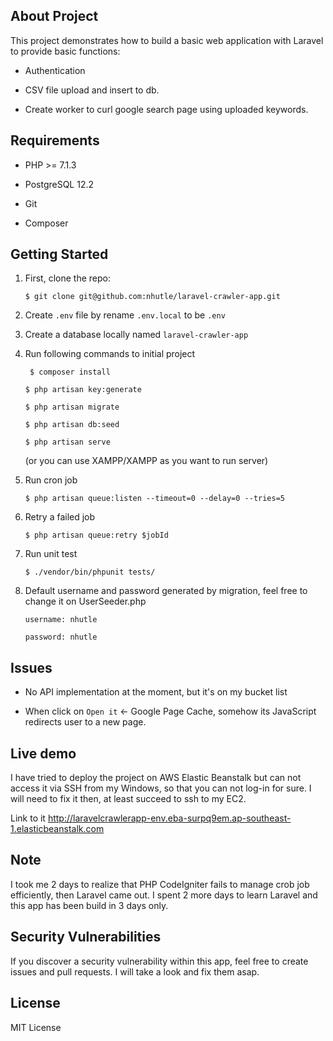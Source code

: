 ## About Project

This project demonstrates how to build a basic web application with Laravel to provide basic functions:

- Authentication

- CSV file upload and insert to db.

- Create worker to curl google search page using uploaded keywords.

## Requirements
- PHP >= 7.1.3

- PostgreSQL 12.2

- Git

- Composer

## Getting Started

1. First, clone the repo:

   ```
   $ git clone git@github.com:nhutle/laravel-crawler-app.git
   ```

2. Create `.env` file by rename `.env.local` to be `.env`

3. Create a database locally named ``laravel-crawler-app``

4. Run following commands to initial project

   ```
    $ composer install
   ```

   ``` 
   $ php artisan key:generate
   ```

   ```
   $ php artisan migrate
   ```

   ```
   $ php artisan db:seed
   ```

   ```
   $ php artisan serve
   ``` 
   (or you can use XAMPP/XAMPP as you want to run server)

5. Run cron job

   ```
   $ php artisan queue:listen --timeout=0 --delay=0 --tries=5
   ```

6. Retry a failed job

   ```
   $ php artisan queue:retry $jobId
   ```

7. Run unit test

   ```
   $ ./vendor/bin/phpunit tests/
   ```

8. Default username and password generated by migration, feel free to change it on UserSeeder.php 

   ```
   username: nhutle
   ```

   ```
   password: nhutle
   ```

## Issues

- No API implementation at the moment, but it's on my bucket list

- When click on `Open it` <- Google Page Cache, somehow its JavaScript redirects user to a new page.

## Live demo

I have tried to deploy the project on AWS Elastic Beanstalk but can not access it via SSH from my Windows, so that you can not log-in for sure. I will need to fix it then, at least succeed to ssh to my EC2.

Link to it http://laravelcrawlerapp-env.eba-surpq9em.ap-southeast-1.elasticbeanstalk.com

## Note

I took me 2 days to realize that PHP CodeIgniter fails to manage crob job efficiently, then Laravel came out. I spent 2 more days to learn Laravel and this app has been build in 3 days only.

## Security Vulnerabilities

If you discover a security vulnerability within this app, feel free to create issues and pull requests. I will take a look and fix them asap.

## License

MIT License
